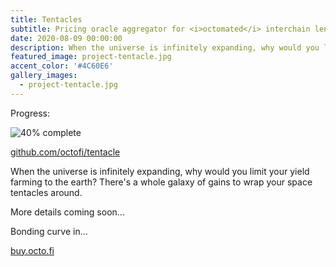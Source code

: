 ```yaml
---
title: Tentacles
subtitle: Pricing oracle aggregator for <i>octomated</i> interchain lending — 01 November 2020.
date: 2020-08-09 00:00:00
description: When the universe is infinitely expanding, why would you limit your yield farming to the earth? There's a whole galaxy of gains to wrap your space tentacles around.
featured_image: project-tentacle.jpg
accent_color: '#4C60E6'
gallery_images:
  - project-tentacle.jpg 
---
```


Progress:

![40% complete](https://progress-bar.dev/40/?width=200)

[github.com/octofi/tentacle](https://github.com/octofi/tentacle)

When the universe is infinitely expanding, why would you limit your yield farming to the earth? There's a whole galaxy of gains to wrap your space tentacles around.

More details coming soon...

<p id="timer">Bonding curve in...</p>

[buy.octo.fi](https://buy.octo.fi)

